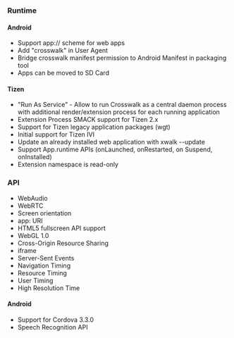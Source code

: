 ### Runtime

#### Android

* Support app:// scheme for web apps
* Add "crosswalk" in User Agent
* Bridge crosswalk manifest permission to Android Manifest in packaging tool
* Apps can be moved to SD Card

#### Tizen

* "Run As Service" - Allow to run Crosswalk as a central daemon process with additional render/extension process for each running application
* Extension Process SMACK support for Tizen 2.x
* Support for Tizen legacy application packages (wgt)
* Initial support for Tizen IVI
* Update an already installed web application with xwalk --update
* Support App.runtime APIs (onLaunched, onRestarted, on Suspend, onInstalled)
* Extension namespace is read-only

### API

* WebAudio
* WebRTC
* Screen orientation
* app: URI
* HTML5 fullscreen API support
* WebGL 1.0
* Cross-Origin Resource Sharing
* iframe
* Server-Sent Events
* Navigation Timing 
* Resource Timing
* User Timing
* High Resolution Time

#### Android

* Support for Cordova 3.3.0
* Speech Recognition API
